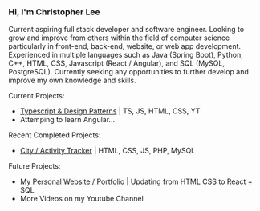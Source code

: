 ### Hi, I'm Christopher Lee

Current aspiring full stack developer and software engineer. Looking to grow and improve from others within the field of computer science particularly in front-end, back-end, website, or web app development. Experienced in multiple languages such as Java (Spring Boot), Python, C++, HTML, CSS, Javascript (React / Angular), and SQL (MySQL, PostgreSQL). Currently seeking any opportunities to further develop and improve my own knowledge and skills.

Current Projects:
* [Typescript & Design Patterns](https://github.com/christophermlee2/TypescriptDesignPatterns) | TS, JS, HTML, CSS, YT
* Attemping to learn Angular...

Recent Completed Projects:
* [City / Activity Tracker](https://github.com/christophermlee2/cityActivityTracker) | HTML, CSS, JS, PHP, MySQL

Future Projects:
* [My Personal Website / Portfolio](https://www.choicespecs.com) | Updating from HTML CSS to React + SQL
* More Videos on my Youtube Channel 

